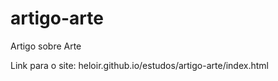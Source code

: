 # artigo-arte
Artigo sobre Arte


Link para o site: heloir.github.io/estudos/artigo-arte/index.html
